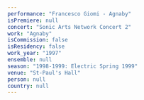 ```yaml
---
performance: "Francesco Giomi - Agnaby"
isPremiere: null
concert: "Sonic Arts Network Concert 2"
work: "Agnaby"
isCommission: false
isResidency: false
work_year: "1997"
ensemble: null
season: "1998-1999: Electric Spring 1999"
venue: "St-Paul's Hall"
person: null
country: null
---
```


